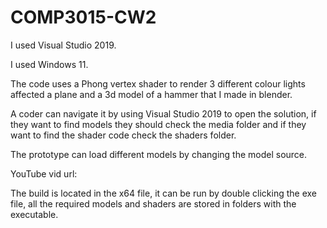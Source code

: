 # COMP3015-CW2

I used Visual Studio 2019.

I used Windows 11.

The code uses a Phong vertex shader to render 3 different colour lights affected a plane and a 3d model of a hammer that I made in blender.

A coder can navigate it by using Visual Studio 2019 to open the solution, if they want to find models they should check the media folder and if they want to find the shader code check the shaders folder.

The prototype can load different models by changing the model source.

YouTube vid url: 

The build is located in the x64 file, it can be run by double clicking the exe file, all the required models and shaders are stored in folders with the executable.